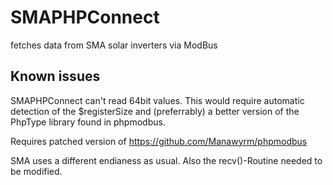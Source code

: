 # SMAPHPConnect
fetches data from SMA solar inverters via ModBus

Known issues
----------
SMAPHPConnect can't read 64bit values. This would require automatic detection of the $registerSize and (preferrably) a better version of the PhpType library found in phpmodbus. 



Requires patched version of https://github.com/Manawyrm/phpmodbus

SMA uses a different endianess as usual. Also the recv()-Routine needed to be modified.
